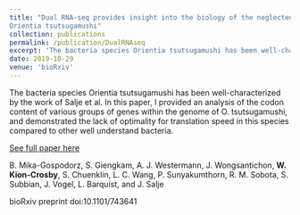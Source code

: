 ```yaml
---
title: "Dual RNA-seq provides insight into the biology of the neglected intracellular human pathogen
Orientia tsutsugamushi"
collection: publications
permalink: /publication/DualRNAseq
excerpt: 'The bacteria species Orientia tsutsugamushi has been well-characterized by the work of Salje et al. In this paper, I provided an analysis of the codon content of various groups of genes within the genome of O. tsutsugamushi, and demonstrated the lack of optimality for translation speed in this species compared to other well understand bacteria.'
date: 2019-10-29
venue: 'bioRxiv'
---
```


The bacteria species Orientia tsutsugamushi has been well-characterized by the work of Salje et al. In this paper, I provided an analysis of the codon content of various groups of genes within the genome of O. tsutsugamushi, and demonstrated the lack of optimality for translation speed in this species compared to other well understand bacteria.

[See full paper here](https://www.biorxiv.org/content/10.1101/743641v2)


B. Mika-Gospodorz, S. Giengkam, A. J. Westermann, J. Wongsantichon, **W. Kion-Crosby**, S. Chuenklin, L. C. Wang, P. Sunyakumthorn, R. M. Sobota, S. Subbian, J. Vogel, L. Barquist, and J. Salje

bioRxiv preprint doi:10.1101/743641

